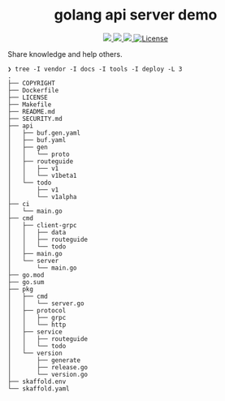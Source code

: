 <div align="center">
  <h1>golang api server demo</h1>
</div>
<p align="center">

<a href="https://github.com/qclaogui/golang-api-server/actions/workflows/ci.yml">
  <img src="https://github.com/qclaogui/golang-api-server/actions/workflows/ci.yml/badge.svg">
</a>

<a href="https://goreportcard.com/report/github.com/qclaogui/golang-api-server">
  <img src="https://goreportcard.com/badge/github.com/qclaogui/golang-api-server?v=1" />
</a>

<a href="https://hub.docker.com/r/qclaogui/golang-api-server">
  <img src="https://img.shields.io/docker/pulls/qclaogui/golang-api-server.svg">
</a>

<a href="https://github.com/qclaogui/golang-api-server/blob/master/LICENSE">
  <img src="https://img.shields.io/github/license/qclaogui/golang-api-server.svg" alt="License">
</a>

</p>

Share knowledge and help others.

```shell
❯ tree -I vendor -I docs -I tools -I deploy -L 3
.
├── COPYRIGHT
├── Dockerfile
├── LICENSE
├── Makefile
├── README.md
├── SECURITY.md
├── api
│   ├── buf.gen.yaml
│   ├── buf.yaml
│   ├── gen
│   │   └── proto
│   ├── routeguide
│   │   ├── v1
│   │   └── v1beta1
│   └── todo
│       ├── v1
│       └── v1alpha
├── ci
│   └── main.go
├── cmd
│   ├── client-grpc
│   │   ├── data
│   │   ├── routeguide
│   │   └── todo
│   ├── main.go
│   └── server
│       └── main.go
├── go.mod
├── go.sum
├── pkg
│   ├── cmd
│   │   └── server.go
│   ├── protocol
│   │   ├── grpc
│   │   └── http
│   ├── service
│   │   ├── routeguide
│   │   └── todo
│   └── version
│       ├── generate
│       ├── release.go
│       └── version.go
├── skaffold.env
└── skaffold.yaml
```
